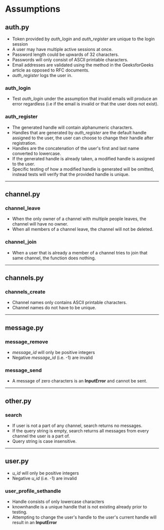 # Assumptions

## auth.py
* Token provided by *auth_login* and *auth_register* are unique to the login session
* A user may have multiple active sessions at once.
* Password length could be upwards of 32 characters.
* Passwords will only consist of ASCII printable characters.
* Email addresses are validated using the method in the GeeksforGeeks article as opposed to RFC documents.
* *auth_register* logs the user in.

### auth_login
* Test *auth_login* under the assumption that invalid emails will produce an error regardless (i.e if the email is invalid or that the user does not exist).

### auth_register
* The generated handle will contain alphanumeric characters.
* Handles that are generated by *auth_register* are the default handle assigned to the user, the user can choose to change their handle after registration.
* Handles are the concatenation of the user's first and last name converted to lowercase.
* If the generated handle is already taken, a modified handle is assigned to the user.
* Specific testing of how a modified handle is generated will be omitted, instead tests will verify that the provided handle is unique.
___

## channel.py

### channel_leave
* When the only owner of a channel with multiple people leaves, the channel will have no owner.
* When all members of a channel leave, the channel will not be deleted.

### channel_join
* When a user that is already a member of a channel tries to join that same channel, the function does nothing.
___

## channels.py

### channels_create
* Channel names only contains ASCII printable characters.
* Channel names do not have to be unique.
___

## message.py

### message_remove
* *message_id* will only be positive integers
* Negative *message_id* (i.e. -1) are invalid

### message_send
* A message of zero characters is an **InputError** and cannot be sent.
___

## other.py

### search
* If user is not a part of any channel, search returns no messages.
* If the query string is empty, search returns all messages from every channel the user is a part of.
* Query string is case insensitive.
___

## user.py
* *u_id* will only be positive integers
* Negative *u_id* (i.e. -1) are invalid

### user_profile_sethandle
* Handle consists of only lowercase characters
* knownhandle is a unique handle that is not existing already prior to testing.
* Attempting to change the user's handle to the user's current handle will result in an **InputError**